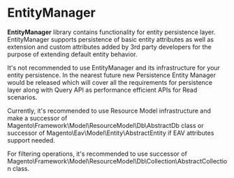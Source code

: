 # EntityManager

**EntityManager** library contains functionality for entity persistence layer.
EntityManager supports persistence of basic entity attributes as well as extension and custom attributes 
added by 3rd party developers for the purpose of extending default entity behavior.

It's not recommended to use EntityManager and its infrastructure for your entity persistence.
In the nearest future new Persistence Entity Manager would be released which will cover all the requirements for 
persistence layer along with Query API as performance efficient APIs for Read scenarios.

Currently, it's recommended to use Resource Model infrastructure and make a successor of 
Magento\Framework\Model\ResourceModel\Db\AbstractDb class or successor of 
Magento\Eav\Model\Entity\AbstractEntity if EAV attributes support needed.

For filtering operations, it's recommended to use successor of 
Magento\Framework\Model\ResourceModel\Db\Collection\AbstractCollection class.
